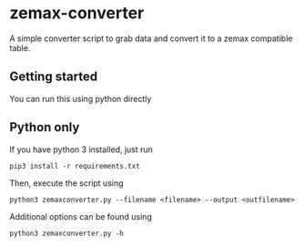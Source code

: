 # zemax-converter

A simple converter script to grab data and convert it to a zemax compatible table. 

## Getting started

You can run this using python directly

## Python only

If you have python 3 installed, just run 

`pip3 install -r requirements.txt`

Then, execute the script using 

`python3 zemaxconverter.py --filename <filename> --output <outfilename>`

Additional options can be found using 

`python3 zemaxconverter.py -h`

